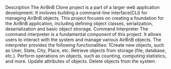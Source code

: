 Description
The AirBnB Clone project is a part of a larger web application development. It invloves building a command-line interface(CLI) for managing AirBnB objects. This project focuses on creating a foundation for the AirBnB application, including defining object classes, serialization, deserialization and basic object strorage.
Command Interpreter
The command interpreter is a fundamental component of this project. It allows users to interact with the system and manage various AirBnB objects. The interpreter provides the following functionalities:
    1Create new objects, such as User, State, City, Place, etc.
    Retrieve objects from storage (file, database, etc.).
    Perform operations on objects, such as counting, computing statistics, and more.
    Update attributes of objects.
    Delete objects from the system.